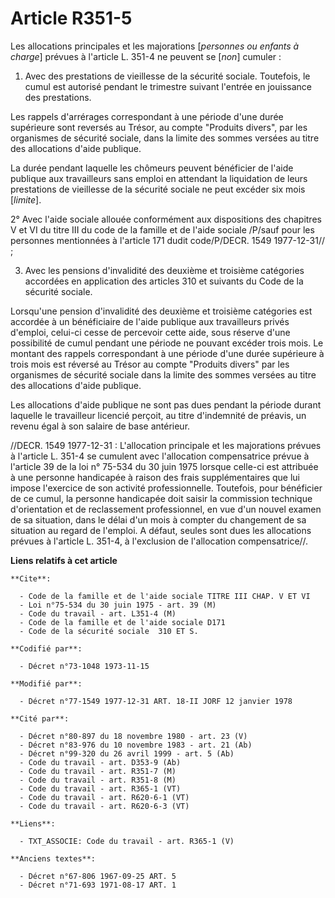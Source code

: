# Article R351-5

Les allocations principales et les majorations [*personnes ou enfants à charge*] prévues à l'article L. 351-4 ne peuvent se
[*non*] cumuler :

1. Avec des prestations de vieillesse de la sécurité sociale. Toutefois, le cumul est autorisé pendant le trimestre suivant
l'entrée en jouissance des prestations.

Les rappels d'arrérages correspondant à une période d'une durée supérieure sont reversés au Trésor, au compte "Produits
divers", par les organismes de sécurité sociale, dans la limite des sommes versées au titre des allocations d'aide publique.

La durée pendant laquelle les chômeurs peuvent bénéficier de l'aide publique aux travailleurs sans emploi en attendant la
liquidation de leurs prestations de vieillesse de la sécurité sociale ne peut excéder six mois [*limite*].

2° Avec l'aide sociale allouée conformément aux dispositions des chapitres V et VI du titre III du code de la famille et de
l'aide sociale /P/sauf pour les personnes mentionnées à l'article 171 dudit code/P/DECR. 1549 1977-12-31// ;

3. Avec les pensions d'invalidité des deuxième et troisième catégories accordées en application des articles 310 et suivants
du Code de la sécurité sociale.

Lorsqu'une pension d'invalidité des deuxième et troisième catégories est accordée à un bénéficiaire de l'aide publique aux
travailleurs privés d'emploi, celui-ci cesse de percevoir cette aide, sous réserve d'une possibilité de cumul pendant une
période ne pouvant excéder trois mois. Le montant des rappels correspondant à une période d'une durée supérieure à trois mois
est réversé au Trésor au compte "Produits divers" par les organismes de sécurité sociale dans la limite des sommes versées au
titre des allocations d'aide publique.

Les allocations d'aide publique ne sont pas dues pendant la période durant laquelle le travailleur licencié perçoit, au titre
d'indemnité de préavis, un revenu égal à son salaire de base antérieur.

//DECR. 1549 1977-12-31 : L'allocation principale et les majorations prévues à l'article L. 351-4 se cumulent avec
l'allocation compensatrice prévue à l'article 39 de la loi n° 75-534 du 30 juin 1975 lorsque celle-ci est attribuée à une
personne handicapée à raison des frais supplémentaires que lui impose l'exercice de son activité professionnelle. Toutefois,
pour bénéficier de ce cumul, la personne handicapée doit saisir la commission technique d'orientation et de reclassement
professionnel, en vue d'un nouvel examen de sa situation, dans le délai d'un mois à compter du changement de sa situation au
regard de l'emploi. A défaut, seules sont dues les allocations prévues à l'article L. 351-4, à l'exclusion de l'allocation
compensatrice//.

**Liens relatifs à cet article**

	**Cite**:

	  - Code de la famille et de l'aide sociale TITRE III CHAP. V ET VI
	  - Loi n°75-534 du 30 juin 1975 - art. 39 (M)
	  - Code du travail - art. L351-4 (M)
	  - Code de la famille et de l'aide sociale D171
	  - Code de la sécurité sociale  310 ET S.

	**Codifié par**:

	  - Décret n°73-1048 1973-11-15

	**Modifié par**:

	  - Décret n°77-1549 1977-12-31 ART. 18-II JORF 12 janvier 1978

	**Cité par**:

	  - Décret n°80-897 du 18 novembre 1980 - art. 23 (V)
	  - Décret n°83-976 du 10 novembre 1983 - art. 21 (Ab)
	  - Décret n°99-320 du 26 avril 1999 - art. 5 (Ab)
	  - Code du travail - art. D353-9 (Ab)
	  - Code du travail - art. R351-7 (M)
	  - Code du travail - art. R351-8 (M)
	  - Code du travail - art. R365-1 (VT)
	  - Code du travail - art. R620-6-1 (VT)
	  - Code du travail - art. R620-6-3 (VT)

	**Liens**:

	  - TXT_ASSOCIE: Code du travail - art. R365-1 (V)

	**Anciens textes**:

	  - Décret n°67-806 1967-09-25 ART. 5
	  - Décret n°71-693 1971-08-17 ART. 1
